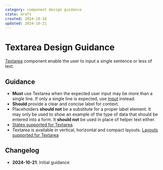 ```yaml
---
category: component design guidance
state: draft
created: 2024-10-18
updated: 2024-10-21
---
```


# Textarea Design Guidance

[Textarea](https://clarity.design/documentation/textarea) component enable the user to input a single sentence or less of text.

## Guidance

- **Must** use Textarea when the expected user input may be more than a single line. If only a single line is expected, use [Input](https://clarity.design/documentation/input) instead.
- **Should** provide a clear and concise label for context.
- Placeholders **should not** be a substitute for a proper label element. It may only be used to show an example of the type of data that should be entered into a form. It **should not** be used in place of helper text either.
- [States supported for Textarea](https://clarity.design/documentation/textarea#states).
- Textarea is available in vertical, horizontal and compact layouts. [Layouts supported for Textarea](https://clarity.design/documentation/textarea#layouts)

## Changelog

- **2024-10-21**: Initial guidance
